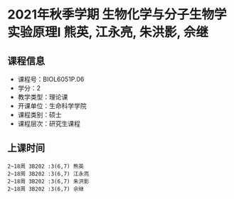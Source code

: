 # 2021年秋季学期 生物化学与分子生物学实验原理I 熊英, 江永亮, 朱洪影, 佘继






## 课程信息

- 课程号：BIOL6051P.06
- 学分：2
- 教学类型：理论课
- 开课单位：生命科学学院
- 课程类别：硕士
- 课程层次：研究生课程

## 上课时间

```
2~18周 3B202 :3(6,7) 熊英
2~18周 3B202 :3(6,7) 江永亮
2~18周 3B202 :3(6,7) 朱洪影
2~18周 3B202 :3(6,7) 佘继
```

